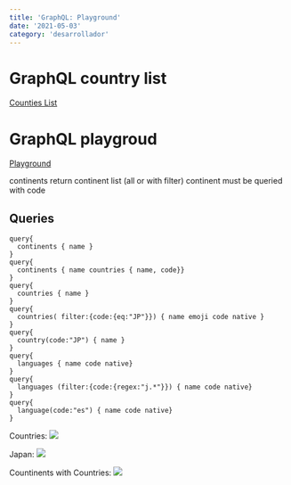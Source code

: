 ```yaml
---
title: 'GraphQL: Playground'
date: '2021-05-03'
category: 'desarrollador'
---
```


# GraphQL country list 
<a href='https://annexare.github.io/Countries/'>Counties List</a>

# GraphQL playgroud
<a href='https://countries.trevorblades.com/'>Playground</a>

continents return continent list (all or with filter)
continent must be queried with code

## Queries 
```
query{
  continents { name }
}  
query{
  continents { name countries { name, code}}
}  
query{
  countries { name }
}  
query{
  countries( filter:{code:{eq:"JP"}}) { name emoji code native }
}  
query{
  country(code:"JP") { name }
}  
query{
  languages { name code native}
}
query{
  languages (filter:{code:{regex:"j.*"}}) { name code native}
}    
query{
  language(code:"es") { name code native}
}  
```

<!---
![countries](/images/graphql/graphql-query-countries.png)
--->
Countries:
<Image src='/images/graphql/graphql-query-countries.png'></Image>

Japan:
<Image src='/images/graphql/graphql-query-japan.png'></Image>

Countinents with Countries:
<Image src='/images/graphql/graphql-query-continents-w-countries.png'></Image>